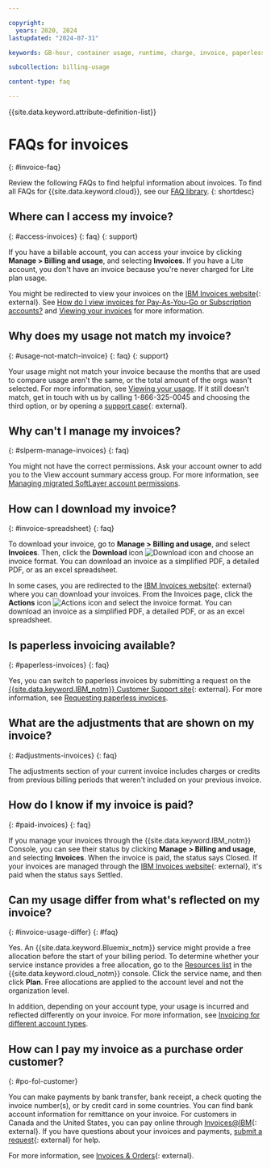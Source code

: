 ```yaml
---

copyright:
  years: 2020, 2024
lastupdated: "2024-07-31"

keywords: GB-hour, container usage, runtime, charge, invoice, paperless invoicing, adjustments

subcollection: billing-usage

content-type: faq

---
```


{{site.data.keyword.attribute-definition-list}}

# FAQs for invoices
{: #invoice-faq}

Review the following FAQs to find helpful information about invoices. To find all FAQs for {{site.data.keyword.cloud}}, see our [FAQ library](/docs/faqs).
{: shortdesc}

## Where can I access my invoice?
{: #access-invoices}
{: faq}
{: support}

If you have a billable account, you can access your invoice by clicking **Manage > Billing and usage**, and selecting **Invoices**. If you have a Lite account, you don't have an invoice because you're never charged for Lite plan usage.

You might be redirected to view your invoices on the [IBM Invoices website](https://www.ibm.com/support/customer/invoices/){: external}. See [How do I view invoices for Pay-As-You-Go or Subscription accounts?](/docs/billing-usage?topic=billing-usage-ts_cant-view-invoice) and [Viewing your invoices](/docs/billing-usage?topic=billing-usage-managing-invoices) for more information.

## Why does my usage not match my invoice?
{: #usage-not-match-invoice}
{: faq}
{: support}

Your usage might not match your invoice because the months that are used to compare usage aren't the same, or the total amount of the orgs wasn't selected. For more information, see [Viewing your usage](/docs/billing-usage?topic=billing-usage-viewingusage). If it still doesn't match, get in touch with us by calling 1-866-325-0045 and choosing the third option, or by opening a [support case](/unifiedsupport/supportcenter){: external}.

## Why can't I manage my invoices?
{: #slperm-manage-invoices}
{: faq}

You might not have the correct permissions. Ask your account owner to add you to the View account summary access group. For more information, see [Managing migrated SoftLayer account permissions](/docs/account?topic=account-migrated_permissions).

## How can I download my invoice?
{: #invoice-spreadsheet}
{: faq}

To download your invoice, go to **Manage > Billing and usage**, and select **Invoices**. Then, click the **Download** icon ![Download icon](../icons/download.svg "Download") and choose an invoice format. You can download an invoice as a simplified PDF, a detailed PDF, or as an excel spreadsheet.

In some cases, you are redirected to the [IBM Invoices website](https://www.ibm.com/support/customer/invoices/){: external} where you can download your invoices. From the Invoices page, click the **Actions** icon ![Actions icon](../icons/action-menu-icon.svg "Actions") and select the invoice format. You can download an invoice as a simplified PDF, a detailed PDF, or as an excel spreadsheet.

## Is paperless invoicing available?
{: #paperless-invoices}
{: faq}

Yes, you can switch to paperless invoices by submitting a request on the [{{site.data.keyword.IBM_notm}} Customer Support site](https://www.ibm.com/support/pages/node/6465591){: external}. For more information, see [Requesting paperless invoices](/docs/billing-usage?topic=billing-usage-managing-invoices#request-paperless-invoices).

## What are the adjustments that are shown on my invoice?
{: #adjustments-invoices}
{: faq}

The adjustments section of your current invoice includes charges or credits from previous billing periods that weren't included on your previous invoice.

## How do I know if my invoice is paid?
{: #paid-invoices}
{: faq}

If you manage your invoices through the {{site.data.keyword.IBM_notm}} Console, you can see their status by clicking **Manage > Billing and usage**, and selecting **Invoices**. When the invoice is paid, the status says Closed. If your invoices are managed through the [IBM Invoices website](https://www.ibm.com/support/customer/invoices/){: external}, it's paid when the status says Settled.

## Can my usage differ from what's reflected on my invoice?
{: #invoice-usage-differ}
{: #faq}

Yes. An {{site.data.keyword.Bluemix_notm}} service might provide a free allocation before the start of your billing period. To determine whether your service instance provides a free allocation, go to the [Resources list](/resources) in the {{site.data.keyword.cloud_notm}} console. Click the service name, and then click **Plan**. Free allocations are applied to the account level and not the organization level.

In addition, depending on your account type, your usage is incurred and reflected differently on your invoice. For more information, see [Invoicing for different account types](/docs/billing-usage?topic=billing-usage-understand-invoices#different-acct-invoice).


## How can I pay my invoice as a purchase order customer?
{: #po-fol-customer}

You can make payments by bank transfer, bank receipt, a check quoting the invoice number(s), or by credit card in some countries. You can find bank account information for remittance on your invoice. For customers in Canada and the United States, you can pay online through [Invoices@IBM](https://www.ibm.com/support/customer/invoices/welcome){: external}. If you have questions about your invoices and payments, [submit a request](https://www.ibm.com/support/pages/node/6415743){: external} for help.

For more information, see [Invoices & Orders](https://www.ibm.com/support/pages/node/6416073#rm10){: external}.
